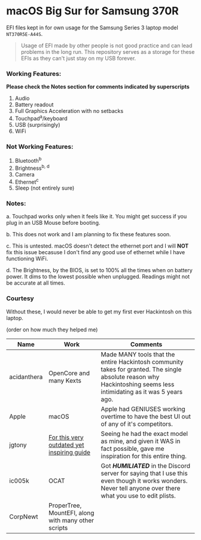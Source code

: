 # macOS Big Sur for Samsung 370R

EFI files kept in for own usage for the Samsung Series 3 laptop model
`NT370R5E-A44S`.

> Usage of EFI made by other people is not good practice and can lead
> problems in the long run. This repository serves as a storage for
> these EFIs as they can't just stay on my USB forever.

### Working Features:

**Please check the Notes section for comments indicated by 
superscripts**

1. Audio
2. Battery readout
3. Full Graphics Acceleration with no setbacks
4. Touchpad<sup>a</sup>/keyboard
5. USB (surprisingly)
6. WiFi

### Not Working Features:

1. Bluetooth<sup>b</sup>
2. Brightness<sup>b, d</sup>
3. Camera
4. Ethernet<sup>c</sup>
5. Sleep (not entirely sure)

### Notes:

a. Touchpad works only when it feels like it. You might get success if
   you plug in an USB Mouse before booting.

b. This does not work and I am planning to fix these features soon.

c. This is untested. macOS doesn't detect the ethernet port and I will
   **NOT** fix this issue becasuse I don't find any good use of
   ethernet while I have functioning WiFi.

d. The Brightness, by the BIOS, is set to 100% all the times when on
   battery power. It dims to the lowest possible when unplugged.
   Readings might not be accurate at all times.

### Courtesy

Without these, I would never be able to get my first ever Hackintosh
on this laptop.

(order on how much they helped me)

| Name        | Work                                                                                                         | Comments                                                                                                                                                            |
|-------------|--------------------------------------------------------------------------------------------------------------|---------------------------------------------------------------------------------------------------------------------------------------------------------------------|
| acidanthera | OpenCore and many Kexts                                                                                      | Made MANY tools that the entire Hackintosh community takes for granted. The single absolute reason why Hackintoshing seems less intimidating as it was 5 years ago. |
| Apple       | macOS                                                                                                        | Apple had GENIUSES working overtime to have the best UI out of any of it's competitors.                                                                             |
| jgtony      | [For this very outdated yet inspiring guide](https://jgtonys.github.io/hackintosh/2019/04/20/laptop-to-mac/) | Seeing he had the exact model as mine, and given it WAS in fact possible, gave me inspiration for this entire thing.                                                |
| ic005k      | OCAT                                                                                                         | Got ***HUMILIATED*** in the Discord server for saying that I use this even though it works wonders. Never tell anyone over there what you use to edit plists.       |
| CorpNewt    | ProperTree, MountEFI, along with many other scripts                                                          |                                                                                                                                                                     |
